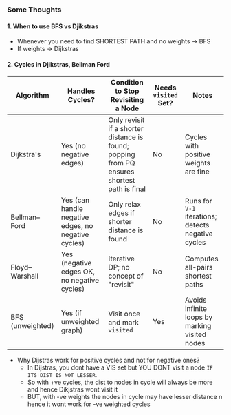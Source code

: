 ### Some Thoughts


#### 1. When to use BFS vs Djikstras
- Whenever you need to find SHORTEST PATH and no weights -> BFS
- If weights -> Dijkstras

#### 2. Cycles in Djikstras, Bellman Ford
| Algorithm         | Handles Cycles? | Condition to Stop Revisiting a Node | Needs `visited` Set? | Notes |
|-------------------|----------------|--------------------------------------|----------------------|-------|
| Dijkstra's        | Yes (no negative edges) | Only revisit if a shorter distance is found; popping from PQ ensures shortest path is final | No | Cycles with positive weights are fine |
| Bellman–Ford      | Yes (can handle negative edges, no negative cycles) | Only relax edges if shorter distance is found | No | Runs for `V-1` iterations; detects negative cycles |
| Floyd–Warshall    | Yes (negative edges OK, no negative cycles) | Iterative DP; no concept of "revisit" | No | Computes all-pairs shortest paths |
| BFS (unweighted)  | Yes (if unweighted graph) | Visit once and mark `visited` | Yes | Avoids infinite loops by marking visited nodes |

  - Why Dijstras work for positive cycles and not for negative ones?
    - In Dijstras, you dont have a VIS set but YOU DONT visit a node `IF ITS DIST IS NOT LESSER`.
    - So with +ve cycles, the dist to nodes in cycle will always be more and hence Dikjstras wont visit it
    - BUT, with -ve weights the nodes in cycle may have lesser distance n hence it wont work for -ve weighted cycles
